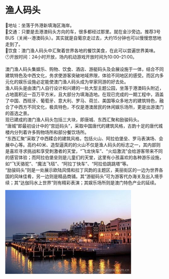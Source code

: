 # 渔人码头  
📍地址：坐落于外港新填海区海岸。  
🚌交通：只要是去港澳码头方向的车，很多都经过那里。就在金沙旁边。推荐3号BUS（关闸--港澳码头）。其实就是自葡京走过去，大约15分钟也可以慢慢悠悠地走到了。  
🍴饮食：澳门渔人码头中汇聚着世界各地的餐饮美食，在此可以尝遍世界美味。  
🕛开放时间：24小时开放，场内机动游戏开放时间为10:00–21:00。  
  
澳门渔人码头集娱乐、购物、饮食、酒店、游艇码头及会展设施于一体，结合不同建筑特色及中西文化，务求使游客突破地域界限，体验不同地区的感受。而区内多元化的娱乐设施必定能使澳门渔人码头成为举家同游的好去处。  
渔人码头是由澳门人自行设计和兴建的一处大型主题公园，坐落于港澳码头附近，占地面积近一百万平方米，且大部分为填海造地。在现已完成的一期工程中，涵盖了中国、西班牙、葡萄牙、意大利、罗马、荷兰、美国等众多地方的建筑特色，融合了中西方不同文化，极具特色，不仅是港澳居民的休闲娱乐场所，更是出游澳门的首选之景。  
现已建成的澳门渔人码头包括三大块，即唐城、东西汇聚和励骏码头。  
“唐城”即最初设计中的“宫廷码头”，采取中国唐代的建筑风格，古韵十足的唐代城楼内分列着许多购物场所和部分餐饮场所。  
 “东西汇聚”采取了中西糅合的建筑风格，包括火山、阿拉伯堡垒、罗马表演场、会展中心等。高约40米、造型逼真的的火山不仅是渔人码头的标志之一，其内部则是喜欢寻求挑战和享受刺激者的天堂，“飞龙快车”、“火焰激流”会给游客带来不同的感官体验；而阿拉伯堡垒则是儿童们的天堂，这里有小孩喜欢的各种游乐设施，如“飞天骆驼”、“魔法飞毯”、“阿拉丁快车”、“阿拉伯跳跳塔”等。  
 “励骏码头”则是一处展示欧陆风情和拉丁风韵的主题区，美丽街区的一边为世界各国的风味佳肴，另一边则是精品商铺。其“游艇码头”可为游客代办海关及出入境手续；其“达伽玛水上世界”则有精彩表演；其娱乐场所则是澳门特色产业的延续。  
  
![](https://raw.githubusercontent.com/szqq0512/Pic/main/img/202201212103858.png)  